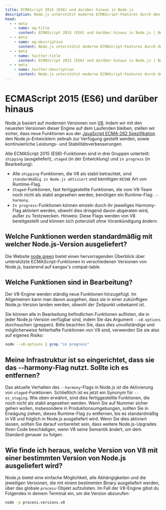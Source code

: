 ```yaml
---
title: ECMAScript 2015 (ES6) und darüber hinaus in Node.js
description: Node.js unterstützt moderne ECMAScript-Features durch den V8-Motor, mit neuen Features und Verbesserungen, die rechtzeitig eingeführt werden.
head:
  - - meta
    - name: og:title
      content: ECMAScript 2015 (ES6) und darüber hinaus in Node.js | Node.js - iDoc.dev
  - - meta
    - name: og:description
      content: Node.js unterstützt moderne ECMAScript-Features durch den V8-Motor, mit neuen Features und Verbesserungen, die rechtzeitig eingeführt werden.
  - - meta
    - name: twitter:title
      content: ECMAScript 2015 (ES6) und darüber hinaus in Node.js | Node.js - iDoc.dev
  - - meta
    - name: twitter:description
      content: Node.js unterstützt moderne ECMAScript-Features durch den V8-Motor, mit neuen Features und Verbesserungen, die rechtzeitig eingeführt werden.
---
```



# ECMAScript 2015 (ES6) und darüber hinaus

Node.js basiert auf modernen Versionen von [V8](https://v8.dev/). Indem wir mit den neuesten Versionen dieser Engine auf dem Laufenden bleiben, stellen wir sicher, dass neue Funktionen aus der [JavaScript ECMA-262 Spezifikation](https://tc39.es/ecma262/) den Node.js-Entwicklern zeitnah zur Verfügung gestellt werden, sowie kontinuierliche Leistungs- und Stabilitätsverbesserungen.

Alle ECMAScript 2015 (ES6)-Funktionen sind in drei Gruppen unterteilt: `shipping` (ausgeliefert), `staged` (in der Entwicklung) und `in progress` (in Bearbeitung):

+ Alle `shipping`-Funktionen, die V8 als stabil betrachtet, sind `standardmäßig in Node.js aktiviert` und benötigen `KEINE` Art von Runtime-Flag.
+ `Staged`-Funktionen, fast fertiggestellte Funktionen, die vom V8-Team noch nicht als stabil angesehen werden, benötigen ein Runtime-Flag: `--harmony`.
+ `In progress`-Funktionen können einzeln durch ihr jeweiliges Harmony-Flag aktiviert werden, obwohl dies dringend davon abgeraten wird, außer zu Testzwecken. Hinweis: Diese Flags werden von V8 bereitgestellt und können sich potenziell ohne Vorankündigung ändern.

## Welche Funktionen werden standardmäßig mit welcher Node.js-Version ausgeliefert?

Die Website [node.green](https://node.green) bietet einen hervorragenden Überblick über unterstützte ECMAScript-Funktionen in verschiedenen Versionen von Node.js, basierend auf kangax's compat-table.

## Welche Funktionen sind in Bearbeitung?

Der V8-Engine werden ständig neue Funktionen hinzugefügt. Im Allgemeinen kann man davon ausgehen, dass sie in einer zukünftigen Node.js-Version landen werden, obwohl der Zeitpunkt unbekannt ist.

Sie können alle in Bearbeitung befindlichen Funktionen auflisten, die in jeder Node.js-Version verfügbar sind, indem Sie das Argument `--v8-options` durchsuchen (greppen). Bitte beachten Sie, dass dies unvollständige und möglicherweise fehlerhafte Funktionen von V8 sind, verwenden Sie sie also auf eigenes Risiko:

```sh
node --v8-options | grep "in progress"
```

## Meine Infrastruktur ist so eingerichtet, dass sie das --harmony-Flag nutzt. Sollte ich es entfernen?

Das aktuelle Verhalten des `--harmony`-Flags in Node.js ist die Aktivierung von `staged`-Funktionen. Schließlich ist es jetzt ein Synonym für `--es_staging`. Wie oben erwähnt, sind dies fertiggestellte Funktionen, die noch nicht als stabil angesehen werden. Wenn Sie auf Nummer sicher gehen wollen, insbesondere in Produktionsumgebungen, sollten Sie in Erwägung ziehen, dieses Runtime-Flag zu entfernen, bis es standardmäßig in V8 und folglich in Node.js ausgeliefert wird. Wenn Sie dies aktiviert lassen, sollten Sie darauf vorbereitet sein, dass weitere Node.js-Upgrades Ihren Code beschädigen, wenn V8 seine Semantik ändert, um dem Standard genauer zu folgen.


## Wie finde ich heraus, welche Version von V8 mit einer bestimmten Version von Node.js ausgeliefert wird?

Node.js bietet eine einfache Möglichkeit, alle Abhängigkeiten und die jeweiligen Versionen, die mit einem bestimmten Binary ausgeliefert werden, über das globale `process`-Objekt aufzulisten. Im Fall der V8-Engine gibst du Folgendes in deinem Terminal ein, um die Version abzurufen:

```sh
node -p process.versions.v8
```

